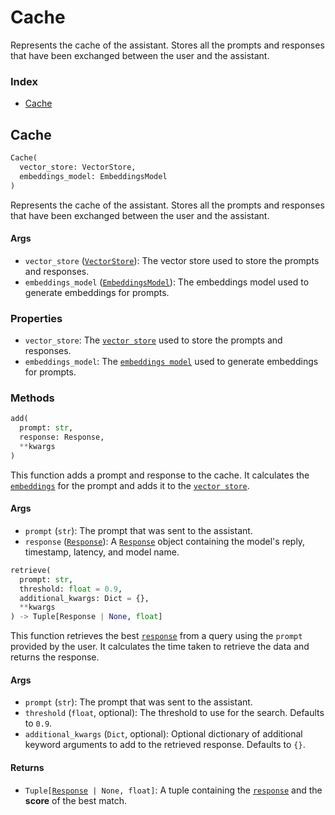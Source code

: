 # Cache

Represents the cache of the assistant. Stores all the prompts and responses that have been exchanged between the user and the assistant.

### Index

- [Cache](#cache-1)

## Cache

```python
Cache(
  vector_store: VectorStore,
  embeddings_model: EmbeddingsModel
)
```

Represents the cache of the assistant. Stores all the prompts and responses that have been exchanged between the user and the assistant.

#### Args

- `vector_store` ([`VectorStore`](vectorStores.md)): The vector store used to store the prompts and responses.
- `embeddings_model` ([`EmbeddingsModel`](embeddings.md)): The embeddings model used to generate embeddings for prompts.

### Properties

- `vector_store`: The [`vector store`](vectorStores.md) used to store the prompts and responses.
- `embeddings_model`: The [`embeddings model`](embeddings.md) used to generate embeddings for prompts.

### Methods

```python
add(
  prompt: str,
  response: Response,
  **kwargs
)
```

This function adds a prompt and response to the cache. It calculates the [`embeddings`](embeddings.md) for the prompt and adds it to the [`vector store`](vectorStores.md).

#### Args

- `prompt` (`str`): The prompt that was sent to the assistant.
- `response` ([`Response`](./schemas/response.md)): A [`Response`](./schemas/response.md) object containing the model's reply, timestamp, latency, and model name.

```python
retrieve(
  prompt: str,
  threshold: float = 0.9,
  additional_kwargs: Dict = {},
  **kwargs
) -> Tuple[Response | None, float]
```

This function retrieves the best [`response`](./schemas/response.md) from a query using the `prompt` provided by the user. It calculates the time taken to retrieve the data and returns the response.

#### Args

- `prompt` (`str`): The prompt that was sent to the assistant.
- `threshold` (`float`, optional): The threshold to use for the search. Defaults to `0.9`.
- `additional_kwargs` (`Dict`, optional): Optional dictionary of additional keyword arguments to add to the retrieved response. Defaults to `{}`.

#### Returns

- `Tuple[`[`Response`](./schemas/response.md)` | None, float]`: A tuple containing the [`response`](./schemas/response.md) and the **score** of the best match.
